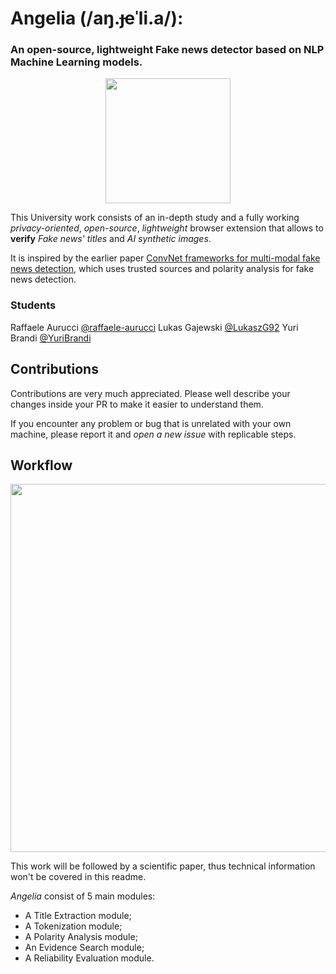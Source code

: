 # Angelia (/aŋ.ɟeˈli.a/):

### An open-source, lightweight Fake news detector based on NLP Machine Learning models.

<p align='center'> 
    <img src=https://github.com/YuriBrandi/Angelia/assets/52039988/fe187280-24c1-4878-b211-98daf4e485d4 width=200>
</p>

This University work consists of an in-depth study and a fully working *privacy-oriented*, *open-source*, *lightweight* browser extension that allows to **verify** *Fake news' titles* and *AI synthetic images*. 

It is inspired by the earlier paper [ConvNet frameworks for multi-modal fake news detection](https://link.springer.com/article/10.1007/s10489-021-02345-y), which uses trusted sources and polarity analysis for fake news detection.

### Students
Raffaele Aurucci [@raffaele-aurucci](https://github.com/raffaele-aurucci)
Lukas Gajewski [@LukaszG92](https://github.com/LukaszG92)
Yuri Brandi [@YuriBrandi](https://github.com/YuriBrandi)

## Contributions

Contributions are very much appreciated. Please well describe your changes inside your PR to make it easier to understand them.

If you encounter any problem or bug that is unrelated with your own machine, please report it and *open a new issue* with replicable steps. 

## Workflow

<p align='center'> 
    <img width="589" src="https://github.com/YuriBrandi/Angelia/assets/52039988/1c90020c-4805-46e9-b784-0c4f5b48e4e7">
</p>

This work will be followed by a scientific paper, thus technical information won't be covered in this readme.

*Angelia* consist of 5 main modules:

- A Title Extraction module;
- A Tokenization module;
- A Polarity Analysis module;
- An Evidence Search module;
- A Reliability Evaluation module.
